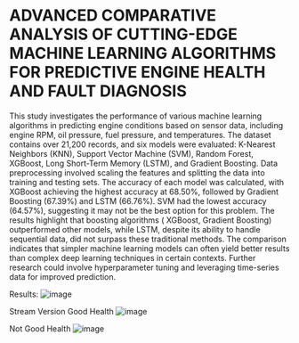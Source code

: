 # ADVANCED COMPARATIVE ANALYSIS OF CUTTING-EDGE MACHINE LEARNING ALGORITHMS FOR PREDICTIVE ENGINE HEALTH AND FAULT DIAGNOSIS
This study investigates the performance of various machine learning algorithms in predicting engine conditions based on sensor data, including engine RPM, oil pressure, fuel pressure, and temperatures. The dataset contains over 21,200 records, and six models were evaluated: K-Nearest Neighbors (KNN), Support Vector Machine (SVM), Random Forest, XGBoost, Long Short-Term Memory (LSTM), and Gradient Boosting. Data preprocessing involved scaling the features and splitting the data into training and testing sets. The accuracy of each model was calculated, with XGBoost achieving the highest accuracy at 68.50%, followed by Gradient Boosting (67.39%) and LSTM (66.76%). SVM had the lowest accuracy (64.57%), suggesting it may not be the best option for this problem. 
The results highlight that boosting algorithms ( XGBoost, Gradient Boosting) outperformed other models, while LSTM, despite its ability to handle sequential data, did not surpass these traditional methods. The comparison indicates that simpler machine learning models can often yield better results than complex deep learning techniques in certain contexts. Further research could involve hyperparameter tuning and leveraging time-series data for improved prediction.

Results: 
![image](https://github.com/user-attachments/assets/3b8a6b87-4415-4d15-9334-d15e93039d5d)


Stream Version 
Good Health
![image](https://github.com/user-attachments/assets/a258c225-ce46-49f3-9184-b4bb81955955)

Not Good Health
![image](https://github.com/user-attachments/assets/cb8194d8-6064-42cc-8bc1-0622d49e3241)
